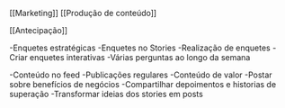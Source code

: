[[Marketing]]
[[Produção de conteúdo]]



[[Antecipação]]

-Enquetes estratégicas
	-Enquetes no Stories
		-Realização de enquetes
			-Criar enquetes interativas
			-Várias perguntas ao longo da semana

-Conteúdo no feed
	-Publicações regulares
		-Conteúdo de valor
			-Postar sobre benefícios de negócios
			-Compartilhar depoimentos e historias de superação
			-Transformar ideias dos stories em posts